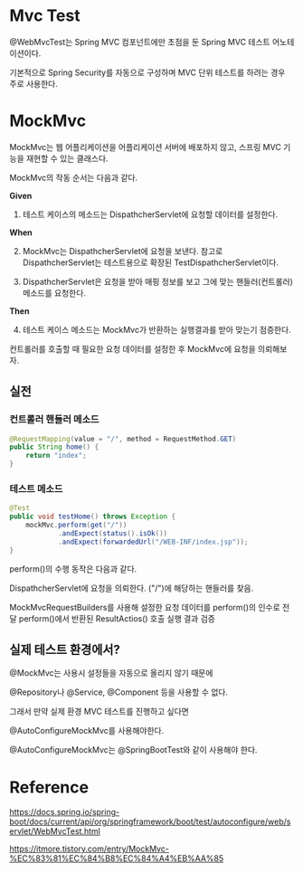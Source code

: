 # Mvc Test

@WebMvcTest는 Spring MVC 컴포넌트에만 초점을 둔 Spring MVC 테스트 어노테이션이다.

기본적으로 Spring Security를 자동으로 구성하며 MVC 단위 테스트를 하려는 경우 주로 사용한다.

# MockMvc

MockMvc는 웹 어플리케이션을 어플리케이션 서버에 배포하지 않고, 스프링 MVC 기능을 재현할 수 있는 클래스다.

MockMvc의 작동 순서는 다음과 같다.

**Given**

1. 테스트 케이스의 메소드는 DispathcherServlet에 요청할 데이터를 설정한다.

**When**

2. MockMvc는 DispathcherServlet에 요청을 보낸다. 참고로 DispathcherServlet는 테스트용으로 확장된 TestDispathcherServlet이다.

3. DispathcherServlet은 요청을 받아 매핑 정보를 보고 그에 맞는 핸들러(컨트롤러) 메소드를 요청한다.

**Then**

4. 테스트 케이스 메소드는 MockMvc가 반환하는 실행결과를 받아 맞는기 점증한다.

컨트롤러를 호출할 때 필요한 요청 데이터를 설정한 후 MockMvc에 요청을 의뢰해보자.

## 실전

### 컨트롤러 핸들러 메소드
```java
@RequestMapping(value = "/", method = RequestMethod.GET)
public String home() {
    return "index";
}
```

### 테스트 메소드
```java
@Test
public void testHome() throws Exception {
    mockMvc.perform(get("/"))
            .andExpect(status().isOk())
            .andExpect(forwardedUrl("/WEB-INF/index.jsp"));
}
```

perform()의 수행 동작은 다음과 같다.

DispathcherServlet에 요청을 의뢰한다. ("/")에 해당하는 핸들러를 찾음.

MockMvcRequestBuilders를 사용해 설정한 요청 데이터를 perform()의 인수로 전달
perform()에서 반환된 ResultActios() 호출
실행 결과 검증

## 실제 테스트 환경에서?

@MockMvc는 사용시 설정들을 자동으로 올리지 않기 때문에

@Repository나 @Service, @Component 등을 사용할 수 없다.

그래서 만약 실제 환경 MVC 테스트를 진행하고 싶다면

@AutoConfigureMockMvc를 사용해야한다.

@AutoConfigureMockMvc는 @SpringBootTest와 같이 사용해야 한다.



# Reference

https://docs.spring.io/spring-boot/docs/current/api/org/springframework/boot/test/autoconfigure/web/servlet/WebMvcTest.html

https://itmore.tistory.com/entry/MockMvc-%EC%83%81%EC%84%B8%EC%84%A4%EB%AA%85